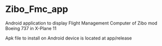 # Zibo_Fmc_app

Android application to display Flight Management Computer of Zibo mod Boeing 737 in X-Plane 11

Apk file to install on Android device is located at app/release
